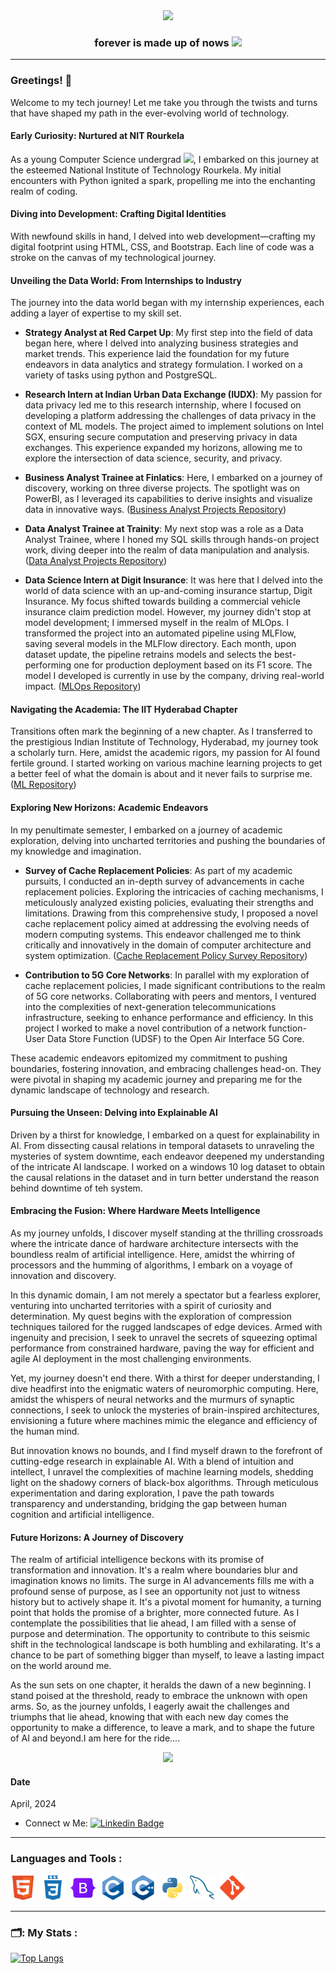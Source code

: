 <div id="header" align="center">
  <img src="https://media.giphy.com/media/DBW3BniaWrFo4/giphy.gif" width="250"/>
  
  
  <h3>
  forever is made up of nows
  <img src="https://media.giphy.com/media/v1.Y2lkPTc5MGI3NjExMTFhNzFmZjM2YWUyMTZhODI2MTMyNzZmNzk3NTQ5YzEyMmMzNjk2NiZlcD12MV9pbnRlcm5hbF9naWZzX2dpZklkJmN0PWc/hp3dmEypS0FaoyzWLR/giphy.gif" width="22"/>
</h3>
</div>

---

### Greetings! 👋

Welcome to my tech journey! Let me take you through the twists and turns that have shaped my path in the ever-evolving world of technology.

#### Early Curiosity: Nurtured at NIT Rourkela

As a young Computer Science undergrad <img src="https://i.pinimg.com/originals/aa/27/62/aa2762f2783a3026e13e4a888814fe21.gif" width="30"/>, I embarked on this journey at the esteemed National Institute of Technology Rourkela. My initial encounters with Python ignited a spark, propelling me into the enchanting realm of coding.

#### Diving into Development: Crafting Digital Identities

With newfound skills in hand, I delved into web development—crafting my digital footprint using HTML, CSS, and Bootstrap. Each line of code was a stroke on the canvas of my technological journey. 

#### Unveiling the Data World: From Internships to Industry

The journey into the data world began with my internship experiences, each adding a layer of expertise to my skill set.

- **Strategy Analyst at Red Carpet Up**: My first step into the field of data began here, where I delved into analyzing business strategies and market trends. This experience laid the foundation for my future endeavors in data analytics and strategy formulation. I worked on a variety of tasks using python and PostgreSQL.

- **Research Intern at Indian Urban Data Exchange (IUDX)**: My passion for data privacy led me to this research internship, where I focused on developing a platform addressing the challenges of data privacy in the context of ML models. The project aimed to implement solutions on Intel SGX, ensuring secure computation and preserving privacy in data exchanges. This experience expanded my horizons, allowing me to explore the intersection of data science, security, and privacy.

- **Business Analyst Trainee at Finlatics**: Here, I embarked on a journey of discovery, working on three diverse projects. The spotlight was on PowerBI, as I leveraged its capabilities to derive insights and visualize data in innovative ways. ([Business Analyst Projects Repository](https://github.com/shivtikoo/BusinessAnalyst))

- **Data Analyst Trainee at Trainity**: My next stop was a role as a Data Analyst Trainee, where I honed my SQL skills through hands-on project work, diving deeper into the realm of data manipulation and analysis.([Data Analyst Projects Repository](https://github.com/shivtikoo/DataAnalytics))


- **Data Science Intern at Digit Insurance**: It was here that I delved into the world of data science with an up-and-coming insurance startup, Digit Insurance. My focus shifted towards building a commercial vehicle insurance claim prediction model. However, my journey didn't stop at model development; I immersed myself in the realm of MLOps. I transformed the project into an automated pipeline using MLFlow, saving several models in the MLFlow directory. Each month, upon dataset update, the pipeline retrains models and selects the best-performing one for production deployment based on its F1 score. The model I developed is currently in use by the company, driving real-world impact. ([MLOps Repository](https://github.com/shivtikoo/MLOps))

#### Navigating the Academia: The IIT Hyderabad Chapter

Transitions often mark the beginning of a new chapter. As I transferred to the prestigious Indian Institute of Technology, Hyderabad, my journey took a scholarly turn. Here, amidst the academic rigors, my passion for AI found fertile ground. I started working on various machine learning projects to get a better feel of what the domain is about and it never fails to surprise me. ([ML Repository](https://github.com/shivtikoo/ML))

#### Exploring New Horizons: Academic Endeavors

In my penultimate semester, I embarked on a journey of academic exploration, delving into uncharted territories and pushing the boundaries of my knowledge and imagination.

- **Survey of Cache Replacement Policies**: As part of my academic pursuits, I conducted an in-depth survey of advancements in cache replacement policies. Exploring the intricacies of caching mechanisms, I meticulously analyzed existing policies, evaluating their strengths and limitations. Drawing from this comprehensive study, I proposed a novel cache replacement policy aimed at addressing the evolving needs of modern computing systems. This endeavor challenged me to think critically and innovatively in the domain of computer architecture and system optimization. ([Cache Replacement Policy Survey Repository](https://github.com/shivtikoo/Computer_Architecture))

- **Contribution to 5G Core Networks**: In parallel with my exploration of cache replacement policies, I made significant contributions to the realm of 5G core networks. Collaborating with peers and mentors, I ventured into the complexities of next-generation telecommunications infrastructure, seeking to enhance performance and efficiency. In this project I worked to make a novel contribution of a network function- User Data Store Function (UDSF) to the Open Air Interface 5G Core. 

These academic endeavors epitomized my commitment to pushing boundaries, fostering innovation, and embracing challenges head-on. They were pivotal in shaping my academic journey and preparing me for the dynamic landscape of technology and research.


#### Pursuing the Unseen: Delving into Explainable AI

Driven by a thirst for knowledge, I embarked on a quest for explainability in AI. From dissecting causal relations in temporal datasets to unraveling the mysteries of system downtime, each endeavor deepened my understanding of the intricate AI landscape. I worked on a windows 10 log dataset to obtain the causal relations in the dataset and in turn better understand the reason behind downtime of teh system. 

#### Embracing the Fusion: Where Hardware Meets Intelligence

As my journey unfolds, I discover myself standing at the thrilling crossroads where the intricate dance of hardware architecture intersects with the boundless realm of artificial intelligence. Here, amidst the whirring of processors and the humming of algorithms, I embark on a voyage of innovation and discovery.

In this dynamic domain, I am not merely a spectator but a fearless explorer, venturing into uncharted territories with a spirit of curiosity and determination. My quest begins with the exploration of compression techniques tailored for the rugged landscapes of edge devices. Armed with ingenuity and precision, I seek to unravel the secrets of squeezing optimal performance from constrained hardware, paving the way for efficient and agile AI deployment in the most challenging environments.

Yet, my journey doesn't end there. With a thirst for deeper understanding, I dive headfirst into the enigmatic waters of neuromorphic computing. Here, amidst the whispers of neural networks and the murmurs of synaptic connections, I seek to unlock the mysteries of brain-inspired architectures, envisioning a future where machines mimic the elegance and efficiency of the human mind.

But innovation knows no bounds, and I find myself drawn to the forefront of cutting-edge research in explainable AI. With a blend of intuition and intellect, I unravel the complexities of machine learning models, shedding light on the shadowy corners of black-box algorithms. Through meticulous experimentation and daring exploration, I pave the path towards transparency and understanding, bridging the gap between human cognition and artificial intelligence.

#### Future Horizons: A Journey of Discovery

The realm of artificial intelligence beckons with its promise of transformation and innovation. It's a realm where boundaries blur and imagination knows no limits. The surge in AI advancements fills me with a profound sense of purpose, as I see an opportunity not just to witness history but to actively shape it. It's a pivotal moment for humanity, a turning point that holds the promise of a brighter, more connected future. As I contemplate the possibilities that lie ahead, I am filled with a sense of purpose and determination. The opportunity to contribute to this seismic shift in the technological landscape is both humbling and exhilarating. It's a chance to be part of something bigger than myself, to leave a lasting impact on the world around me.

As the sun sets on one chapter, it heralds the dawn of a new beginning. I stand poised at the threshold, ready to embrace the unknown with open arms. So, as the journey unfolds, I eagerly await the challenges and triumphs that lie ahead, knowing that with each new day comes the opportunity to make a difference, to leave a mark, and to shape the future of AI and beyond.I am here for the ride....  <div style="text-align: center;">
    <img src="https://hugelolcdn.com/i/28226.gif" width="150"/>
</div>




#### Date
April, 2024

- Connect w Me: [![Linkedin Badge](https://img.shields.io/badge/-shivtikoo-blue?style=flat&logo=Linkedin&logoColor=white)](https://www.linkedin.com/in/shiv-tikoo-0a9933202/)

---

### Languages and Tools :
<div>
  <img src="https://github.com/devicons/devicon/blob/master/icons/html5/html5-original.svg" title="HTML5" alt="HTML" width="40" height="40"/>&nbsp;
  <img src="https://github.com/devicons/devicon/blob/master/icons/css3/css3-plain-wordmark.svg"  title="CSS3" alt="CSS" width="40" height="40"/>&nbsp;
  <img src="https://github.com/devicons/devicon/blob/master/icons/bootstrap/bootstrap-original.svg" title="BootStrap" alt="BootStrap" width="40" height="40"/>&nbsp;
  <img src="https://github.com/devicons/devicon/blob/master/icons/c/c-original.svg" title="C"  alt="C" width="40" height="40"/>&nbsp;
  <img src="https://github.com/devicons/devicon/blob/master/icons/cplusplus/cplusplus-original.svg" title="C++"  alt="C++" width="40" height="40"/>&nbsp;
  <img src="https://github.com/devicons/devicon/blob/master/icons/python/python-original.svg" title="Python" **alt="Python" width="40" height="40"/>&nbsp;
  <img src="https://github.com/devicons/devicon/blob/master/icons/mysql/mysql-original.svg" title="MySQL"  alt="MySQL" width="40" height="40"/>&nbsp;
  <img src="https://github.com/devicons/devicon/blob/master/icons/git/git-original.svg" title="Git" **alt="Git" width="40" height="40"/>
</div>

---

### 🗂️: My Stats :
[![Top Langs](https://github-readme-stats.vercel.app/api/top-langs/?username=shivtikoo&layout=compact&theme=vision-friendly-dark)](https://github.com/anuraghazra/github-readme-stats)
